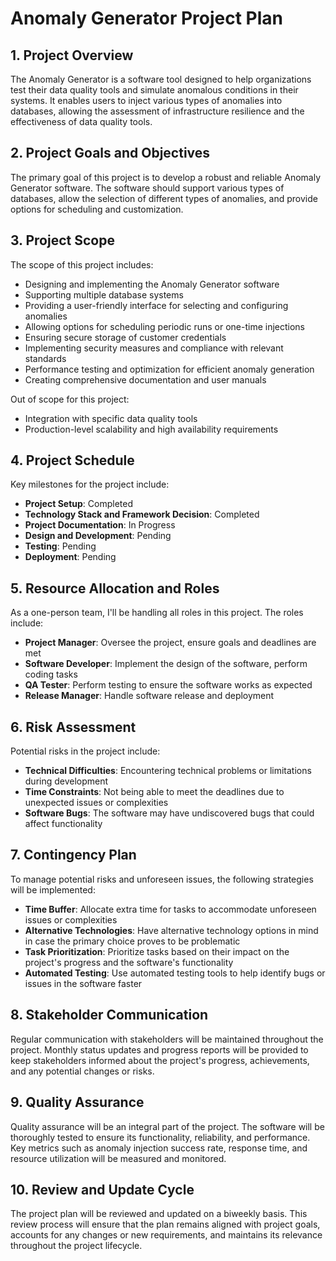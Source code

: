 # Anomaly Generator Project Plan

## 1. Project Overview
The Anomaly Generator is a software tool designed to help organizations test their data quality tools and simulate anomalous conditions in their systems. It enables users to inject various types of anomalies into databases, allowing the assessment of infrastructure resilience and the effectiveness of data quality tools.

## 2. Project Goals and Objectives
The primary goal of this project is to develop a robust and reliable Anomaly Generator software. The software should support various types of databases, allow the selection of different types of anomalies, and provide options for scheduling and customization.

## 3. Project Scope
The scope of this project includes:
- Designing and implementing the Anomaly Generator software
- Supporting multiple database systems
- Providing a user-friendly interface for selecting and configuring anomalies
- Allowing options for scheduling periodic runs or one-time injections
- Ensuring secure storage of customer credentials
- Implementing security measures and compliance with relevant standards
- Performance testing and optimization for efficient anomaly generation
- Creating comprehensive documentation and user manuals

Out of scope for this project:
- Integration with specific data quality tools
- Production-level scalability and high availability requirements

## 4. Project Schedule
Key milestones for the project include:

- **Project Setup**: Completed
- **Technology Stack and Framework Decision**: Completed
- **Project Documentation**: In Progress
- **Design and Development**: Pending
- **Testing**: Pending
- **Deployment**: Pending

## 5. Resource Allocation and Roles
As a one-person team, I'll be handling all roles in this project. The roles include:

- **Project Manager**: Oversee the project, ensure goals and deadlines are met
- **Software Developer**: Implement the design of the software, perform coding tasks
- **QA Tester**: Perform testing to ensure the software works as expected
- **Release Manager**: Handle software release and deployment

## 6. Risk Assessment
Potential risks in the project include:

- **Technical Difficulties**: Encountering technical problems or limitations during development
- **Time Constraints**: Not being able to meet the deadlines due to unexpected issues or complexities
- **Software Bugs**: The software may have undiscovered bugs that could affect functionality

## 7. Contingency Plan
To manage potential risks and unforeseen issues, the following strategies will be implemented:

- **Time Buffer**: Allocate extra time for tasks to accommodate unforeseen issues or complexities
- **Alternative Technologies**: Have alternative technology options in mind in case the primary choice proves to be problematic
- **Task Prioritization**: Prioritize tasks based on their impact on the project's progress and the software's functionality
- **Automated Testing**: Use automated testing tools to help identify bugs or issues in the software faster

## 8. Stakeholder Communication
Regular communication with stakeholders will be maintained throughout the project. Monthly status updates and progress reports will be provided to keep stakeholders informed about the project's progress, achievements, and any potential changes or risks.

## 9. Quality Assurance
Quality assurance will be an integral part of the project. The software will be thoroughly tested to ensure its functionality, reliability, and performance. Key metrics such as anomaly injection success rate, response time, and resource utilization will be measured and monitored.

## 10. Review and Update Cycle
The project plan will be reviewed and updated on a biweekly basis. This review process will ensure that the plan remains aligned with project goals, accounts for any changes or new requirements, and maintains its relevance throughout the project lifecycle.

